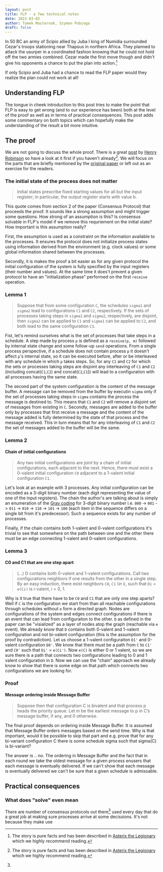 ```yaml
---
layout: post
title: FLP - a few technical notes
date: 2021-03-02
author: Tomek Masternak, Szymon Pobiega
draft: false
---
```


In 50 BC an army of Scipio allied by Juba I king of Numidia surrounded Cezar's troops stationing near Thapsus in northern Africa. They planned to attack the usurper in a coordinated fashion knowing that he could not hold off the two armies combined. Cezar made the first move though and didn't give his opponents a chance to put the plan into action.[^1] 

If only Scipio and Juba had a chance to read the FLP paper would they realize the plan could not work at all! 

## Understanding FLP

The tongue in cheek introduction to this post tries to make the point that FLP is easy to get wrong (and to our experience has been) both at the level of the proof as well as in terms of practical consequences. This post adds some commentary on both topics which can hopefully make the understanding of the result a bit more intuitive.

## The proof

We are not going to discuss the whole proof. There is a great [post](https://www.the-paper-trail.org/post/2008-08-13-a-brief-tour-of-flp-impossibility/) by [Henry Robinson](https://twitter.com/HenryR) so have a look at it first if you haven't already[^1]. We will focus on the parts that are briefly mentioned by the [original paper](https://groups.csail.mit.edu/tds/papers/Lynch/jacm85.pdf) or left out as an exercise for the readers.

### The initial state of the process does not matter

> Initial states prescribe fixed starting values for all but the input register; in particular, the output register starts with value b.

This quote comes from section 2 of the paper (Consensus Protocol) that proceeds the proof. It sounds like a strong assumption and might trigger some questions. How strong of an assumption is this? Is consensus solvable in FLP's model if we remove this requriement on the initial state? How important is this assumption really?

First, the assumption is used as a constraint on the information available to the processes. It ensures the protocol does not initialize process states using information derived from the environment (e.g. clock values) or some global information shared between the processes.

Secondly, it is makes the proof a bit easier as for any given protocol the initial configuration of the system is fully specified by the input registers (their number and values). At the same time it does't prevent a given protocol to have an "initialization phase" performed on the first `receive` operation.

### Lemma 1

> Suppose that from some configuration `C`, the schedules `sigma1` and `sigma2` lead to configurations `C1` and `C2`, respectively. If the sets of processes taking steps in `sigma1` and `sigma2`, respectively, are disjoint, then `sigma2` can be applied to `C1` and `sigma1` can be applied to `C2`, and both lead to the same configuration `C3`.

Fist, let's remind ourselves what is the set of processes that take steps in a schedule. A step made by process `p` is defined as a `receive(p, m)` followed by internal state change and some follow-up `send` operations. From a single process perspective, if a schedule does not contain process `p` it doesn't affect `p`'s internal state, so it can be executed before, after or be interleaved with any schedule in which `p` takes steps. So, for any `C1` and `C2` for which the sets or processes taking steps are disjoint any interleaving of `C1` and `C2` (including concat(`C1`,`C2`) and concat(`C2`,`C1`)) will lead to a configuration with all processes having the same state. 

The second part of the system configuration is the content of the message buffer. A message can be removed from the buffer by executin `sigma` only if the set of processes taking steps in `sigma` contains the process the message is destined to. This means that `C1` and `C2` will remove a disjoint set of messages from existing in `C`. Secondly, messages are added to the buffer only by processes that first receive a message and the content of the message added is fully determined by the state of that process and the message received. This in turn means that for any interleaving of `C1` and `C2` the set of messages added to the buffer will be the same.   

### Lemma 2

#### Chain of initial configurations

> Any two initial configurations are joint by a chain of initial configurations, each adjacent to the next. Hence, there must exist a 0-valent initial configuration `C0` adjacent to a 1-valent initial configuration `C1`.

Let's look at an example with 3 processes. Any initial configuration can be encoded as a 3-digit binary number (each digit representing the value of one of the input registers). The chain the author's are talking about is simply an enumeration of the [Gray coding](https://en.wikipedia.org/wiki/Gray_code) for 3-digit binary number i.e. `000` -> `001` -> `011` -> `010` -> `110` -> `101` -> `100` (each item in the sequence differs on a single bit from it's predecessor). Such a sequence exists for any number of processes.

Finally, if the chain contains both 1-valent and 0-valent configurations it's trivial to see that somewhere on the path between one and the other there must be an edge connecting 1-valent and 0-valent configurations.

### Lemma 3

#### C0 and C1 that are one step apart

> (...) D contains both 0-valent and 1-valent configurations.
> Call two configurations neighbors if one results from the other in a single step. By an easy induction, there exist neighbors `C0`, `C1` \in `E`, such that `Di` = `e(Ci)` is i-valent, i = 0, 1.

Why is it true that there have to be `C0` and `C1` that are only one step aparts? Well if `C` is the configuration we start from than all reachable configurations through schedules without `e` form a directed graph. Nodes are configurations of the system and edges connect configurations if there is an event that can lead from configuraiton to the other. `D` as defined in the paper can be "visialized" as a layer of nodes atop the graph (reachable via `e` event). We already know that `D` contains both 0-valent and 1-valent configuration and not bi-valent configuration (this is the assumption for the proof by contradiction).
Let us choose a 1-valent configuraiton `D1'` and 0-valent configuration `D0'`. We know that there must be a path from `C` to `C1'` and `C0'` such that `Di'` = `e(Ci')`. Now `e(C)` is either 0 or 1 valent, so we are sure there is a path that connects two configurations leading to 0 and 1 valent configuration in `D`. Now we can use the "chain" approach we already know to show that there is some edge on that path which connects two configurations we are looking for.


### Proof

#### Message ordering inside Message Buffer

> Suppose then that configuration C is bivalent and that process p heads the priority queue. Let m be the earliest message to p in C’s message buffer, if any, and 0 otherwise.

The final proof depends on ordering inside Message Buffer. It is assumed that Message Buffer orders messages based on the send time. Why is that important, would it be possible to skip that part and e.g. prove that for any bi-variant configuration C there is some schedule sigma such that sigma(C) is bi-variant? 

The answer is .. no. The ordering in Message Buffer and the fact that in each round we take the oldest message for a given process enusers that each message is eventually delivered. If we can't show that each message is eventually delivered we can't be sure that a given schedule is admissable.

## Practical consequences

### What does "solve" even mean

There are number of consensus protocols out there[^3] used every day that do a great job at making sure processes arrive at some decissions. It's not because they make use  


[^1]: The story is pure facts and has been described in [Asterix the Legionary](https://www.asterix.com/en/the-collection/albums/asterix-the-legionary/) which we highly recommend reading. 
[^2]: If you prefer video content we can recommend Papers We Love New York City [session](https://www.youtube.com/watch?v=Vmlj-67aymw). 
[^3]: 